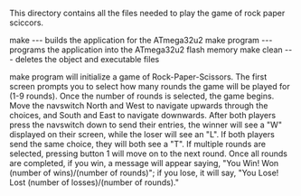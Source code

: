 This directory contains all the files needed to play the game of rock paper sciccors.

make            --- builds the application for the ATmega32u2
make program    --- programs the application into the ATmega32u2 flash memory
make clean      --- deletes the object and executable files

make program will initialize a game of Rock-Paper-Scissors. The first screen prompts you to select how many rounds the game will be played for (1-9 rounds). Once the number of rounds is selected, the game begins. Move the navswitch North and West to navigate upwards through the choices, and South and   East to navigate downwards. After both players press the navswitch down to send their entries, the winner will see a "W" displayed on their screen, while the loser will see an "L". If both players send the same choice, they will both see a "T". If multiple rounds are selected, pressing button 1 will move on to the next round. Once all rounds are completed, if you win, a message will appear saying, "You Win! Won (number of wins)/(number of rounds)"; if you lose, it will say, "You Lose! Lost (number of losses)/(number of rounds)." 